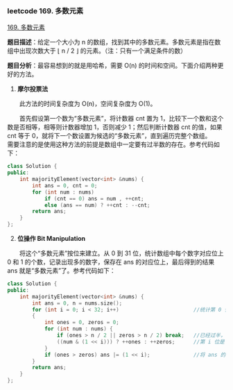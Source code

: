 ### leetcode 169. 多数元素

[169. 多数元素](https://leetcode-cn.com/problems/majority-element/)

**题目描述**：给定一个大小为 n 的数组，找到其中的多数元素。多数元素是指在数组中出现次数大于 $\lfloor$ n / 2 $\rfloor$ 的元素。（注：只有一个满足条件的数）

**题目分析**：最容易想到的就是用哈希，需要 O(n) 的时间和空间。下面介绍两种更好的方法。

1. **摩尔投票法**

&emsp;&emsp;此方法的时间复杂度为 O(n)，空间复杂度为 O(1)。

&emsp;&emsp;首先假设第一个数为“多数元素”，将计数器 cnt 置为 1，比较下一个数和这个数是否相等，相等则计数器增加 1，否则减少 1；然后判断计数器 cnt 的值，如果 cnt 等于 0，就将下一个数设置为候选的“多数元素”，直到遍历完整个数组。
&emsp;&emsp;需要注意的是使用这种方法的前提是数组中一定要有过半数的存在。参考代码如下：

```c++
class Solution {
public:
    int majorityElement(vector<int> &nums) {
        int ans = 0, cnt = 0;
        for (int num : nums)
            if (cnt == 0) ans = num , ++cnt;
            else (ans == num) ? ++cnt : --cnt;
        return ans;
    }
};
```

2. **位操作 Bit Manipulation**

&emsp;&emsp;将这个“多数元素”按位来建立。从 0 到 31 位，统计数组中每个数字对应位上 0 和 1 的个数，记录出现多的数字，保存在 ans 的对应位上，最后得到的结果 ans 就是“多数元素”了。参考代码如下：

```c++
class Solution {
public:
    int majorityElement(vector<int> &nums) {
        int ans = 0, n = nums.size();
        for (int i = 0; i < 32; i++)                        //统计第 0 位到第 31 位
        {
            int ones = 0, zeros = 0;
            for (int num : nums) {
                if (ones > n / 2 || zeros > n / 2) break;   //已经过半，无须再统计
                ((num & (1 << i))) ? ++ones : ++zeros;      //第 i 位是 1 / 0
            }
            if (ones > zeros) ans |= (1 << i);              //将 ans 的第 i 位置为出现多的数字
        }
        return ans;
    }
};
```
